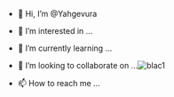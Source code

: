 - 👋 Hi, I’m @Yahgevura
- 👀 I’m interested in ...
- 🌱 I’m currently learning ...
- 💞️ I’m looking to collaborate on ...![blac1](https://user-images.githubusercontent.com/106199722/170825659-8beb562d-715f-48d6-82fe-bff99a1ec9c5.png)

- 📫 How to reach me ...

<!---
Yahgevura/Yahgevura is a ✨ special ✨ repository because its `README.md` (this file) appears on your GitHub profile.
You can click the Preview link to take a look at your changes.
--->
